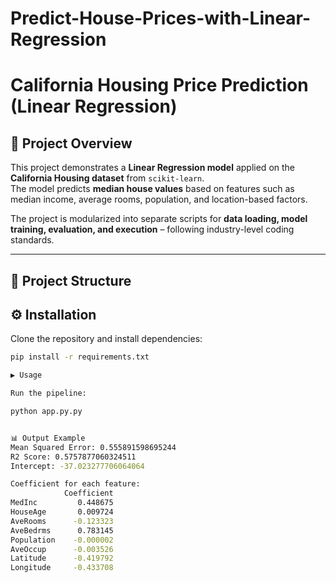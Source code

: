 # Predict-House-Prices-with-Linear-Regression

# California Housing Price Prediction (Linear Regression)

## 📌 Project Overview
This project demonstrates a **Linear Regression model** applied on the **California Housing dataset** from `scikit-learn`.  
The model predicts **median house values** based on features such as median income, average rooms, population, and location-based factors.

The project is modularized into separate scripts for **data loading, model training, evaluation, and execution** – following industry-level coding standards.

---

## 📂 Project Structure


## ⚙️ Installation
Clone the repository and install dependencies:
```bash
pip install -r requirements.txt

▶️ Usage

Run the pipeline:

python app.py.py


📊 Output Example
Mean Squared Error: 0.555891598695244
R2 Score: 0.5757877060324511
Intercept: -37.023277706064064

Coefficient for each feature:
            Coefficient
MedInc         0.448675
HouseAge       0.009724
AveRooms      -0.123323
AveBedrms      0.783145
Population    -0.000002
AveOccup      -0.003526
Latitude      -0.419792
Longitude     -0.433708